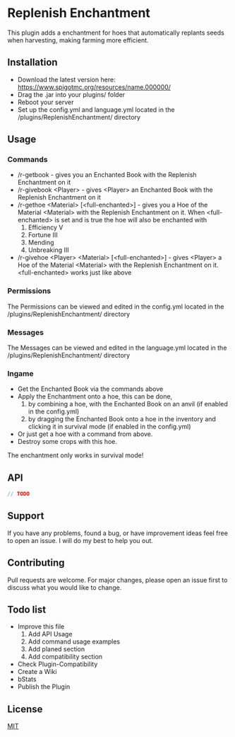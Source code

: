 # Replenish Enchantment

This plugin adds a enchantment for hoes that automatically replants seeds when harvesting, making farming more efficient.

## Installation

* Download the latest version here: https://www.spigotmc.org/resources/name.000000/
* Drag the .jar into your plugins/ folder
* Reboot your server
* Set up the config.yml and language.yml located in the /plugins/ReplenishEnchantment/ directory

## Usage

### Commands
* /r-getbook - gives you an Enchanted Book with the Replenish Enchantment on it
* /r-givebook \<Player> - gives \<Player> an Enchanted Book with the Replenish Enchantment on it
* /r-gethoe \<Material> [\<full-enchanted>] - gives you a Hoe of the Material \<Material> with the Replenish Enchantment on it. When \<full-enchanted> is set and is true the hoe will also be enchanted with
   1. Efficiency V
   2. Fortune III
   3. Mending
   4. Unbreaking III
* /r-givehoe \<Player> \<Material> [\<full-enchanted>] - gives \<Player> a Hoe of the Material \<Material> with the Replenish Enchantment on it. \<full-enchanted> works just like above

### Permissions
The Permissions can be viewed and edited in the config.yml located in the /plugins/ReplenishEnchantment/ directory

### Messages
The Messages can be viewed and edited in the language.yml located in the /plugins/ReplenishEnchantment/ directory

### Ingame
* Get the Enchanted Book via the commands above
* Apply the Enchantment onto a hoe, this can be done,
   1. by combining a hoe, with the Enchanted Book on an anvil (if enabled in the config.yml)
   2. by dragging the Enchanted Book onto a hoe in the inventory and clicking it in survival mode (if enabled in the config.yml)
* Or just get a hoe with a command from above.
* Destroy some crops with this hoe.

The enchantment only works in survival mode!

## API

```java
// TODO
```

## Support
If you have any problems, found a bug, or have improvement ideas feel free to open an issue.
I will do my best to help you out.

## Contributing

Pull requests are welcome. For major changes, please open an issue first
to discuss what you would like to change.

## Todo list

* Improve this file
   1. Add API Usage
   2. Add command usage examples
   3. Add planed section
   4. Add compatibility section
* Check Plugin-Compatibility
* Create a Wiki
* bStats
* Publish the Plugin

## License

[MIT](LICENSE)
